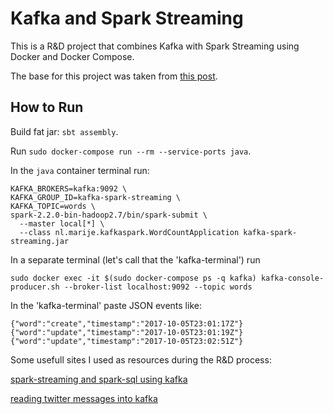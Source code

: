 Kafka and Spark Streaming 
=============================================

This is a R&D project that combines Kafka with Spark Streaming using Docker and Docker Compose.

The base for this project was taken from [this post](http://blog.antlypls.com/blog/2017/10/15/using-spark-sql-and-spark-streaming-together/).

How to Run
----------

Build fat jar: `sbt assembly`.

Run `sudo docker-compose run --rm --service-ports java`.

In the `java` container terminal run:

```
KAFKA_BROKERS=kafka:9092 \
KAFKA_GROUP_ID=kafka-spark-streaming \
KAFKA_TOPIC=words \
spark-2.2.0-bin-hadoop2.7/bin/spark-submit \
  --master local[*] \
  --class nl.marije.kafkaspark.WordCountApplication kafka-spark-streaming.jar
```

In a separate terminal (let's call that the 'kafka-terminal') run

```
sudo docker exec -it $(sudo docker-compose ps -q kafka) kafka-console-producer.sh --broker-list localhost:9092 --topic words
```

In the 'kafka-terminal' paste JSON events like:

```
{"word":"create","timestamp":"2017-10-05T23:01:17Z"}
{"word":"update","timestamp":"2017-10-05T23:01:19Z"}
{"word":"update","timestamp":"2017-10-05T23:02:51Z"}
```

Some usefull sites I used as resources during the R&D process: 

[spark-streaming and spark-sql using kafka](http://blog.antlypls.com/blog/2017/10/15/using-spark-sql-and-spark-streaming-together/)

[reading twitter messages into kafka](https://github.com/saurzcode/twitter-stream/blob/master/src/main/java/com/saurzcode/twitter/TwitterKafkaProducer.java)